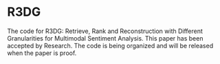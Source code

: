 # R3DG
The code for R3DG: Retrieve, Rank and Reconstruction with Different Granularities for Multimodal Sentiment Analysis. This paper has been accepted by Research. The code is being organized and will be released when the paper is proof.
